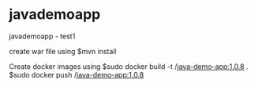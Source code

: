 # javademoapp
javademoapp - test1

create war file using 
$mvn install

Create docker images using
$sudo docker build -t <piseganesh123>/<java-demo-app:1.0.8> .
$sudo docker push <piseganesh123>/<java-demo-app:1.0.8>
